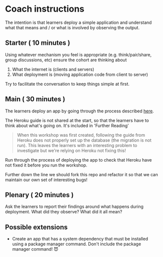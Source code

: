 # Coach instructions

The intention is that learners deploy a simple application and understand what that means and / or what is involved by observing the output.

## Starter ( 10 minutes )

Using whatever mechanism you feel is appropriate (e.g. think/pair/share, group discussions, etc) ensure the cohort are thinking about

1. What the internet is (clients and servers)
2. What deployment is (moving application code from client to server)

Try to facilitate the conversation to keep things simple at first.

## Main ( 30 minutes )

The learners deploy an app by going through the process described [here](https://devcenter.heroku.com/articles/getting-started-with-ruby?singlepage=true).

The Heroku guide is not shared at the start, so that the learners have to think about what's going on.  It's included in 'Further Reading'

> When this workshop was first created, following the guide from Heroku does not properly set up the database (the migration is not run).  This leaves the learners with an interesting problem to investigate but we're relying on Heroku not fixing this!

Run through the process of deploying the app to check that Heroku have not fixed it before you run the workshop.

Further down the line we should fork this repo and refactor it so that we can maintain our own set of interesting bugs!

## Plenary ( 20 minutes )

Ask the learners to report their findings around what happens during deployment. What did they observe?  What did it all mean?

## Possible extensions

* Create an app that has a system dependency that must be installed using a package manager command.  Don't include the package manager command! 😈
